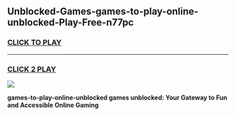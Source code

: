 
## Unblocked-Games-games-to-play-online-unblocked-Play-Free-n77pc
<h3>
<a href="https://premium76.site?title=games-to-play-online-unblocked&ref=22A">CLICK TO PLAY</a></h3>
<hr>

<h3>
<a href="https://premium76.site?title=games-to-play-online-unblocked&ref=22A">CLICK 2 PLAY</a>
  
</h3>

<a href="https://premium76.site?title=games-to-play-online-unblocked&ref=22A"><img src="https://clearcache.store/games.png"></a>


**games-to-play-online-unblocked games unblocked: Your Gateway to Fun and Accessible Online Gaming**
